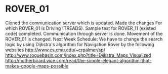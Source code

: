 # ROVER_01
Cloned the communication server which is updated. Made the changes For which ROVER_01 is Driving (TREADS). Sample test for ROVER_11 (existed code) completed. Communication through server is done. Movement of the ROVER_01 is changed. Next Week Schedule: We have to change the search logic by using Dijkstra's algorithm for Navigation Rover by the following websites http://www.cs.cmu.edu/~crpalmer/sp/ http://www.roguebasin.com/index.php?title=Dijkstra_Maps_Visualized http://motherboard.vice.com/read/the-simple-elegant-algorithm-that-makes-google-maps-possible
